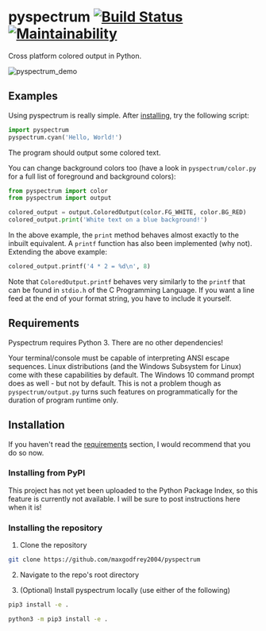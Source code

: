 # pyspectrum [![Build Status](https://travis-ci.com/maxgodfrey2004/pyspectrum.svg?branch=master)](https://travis-ci.com/maxgodfrey2004/pyspectrum) [![Maintainability](https://api.codeclimate.com/v1/badges/5aba341fdedbdb348937/maintainability)](https://codeclimate.com/github/maxgodfrey2004/pyspectrum/maintainability)
Cross platform colored output in Python.

![pyspectrum_demo](https://user-images.githubusercontent.com/34620214/63206708-3a091780-c0ec-11e9-9666-e1b26d19a38d.png)

## Examples

Using pyspectrum is really simple. After [installing](#installation), try the following script:

```python
import pyspectrum
pyspectrum.cyan('Hello, World!')
```

The program should output some colored text.

You can change background colors too (have a look in `pyspectrum/color.py` for a full list of foreground and background colors):

```python
from pyspectrum import color
from pyspectrum import output

colored_output = output.ColoredOutput(color.FG_WHITE, color.BG_RED)
colored_output.print('White text on a blue background!')
```

In the above example, the `print` method behaves almost exactly to the inbuilt equivalent. A `printf` function has also been implemented (why not). Extending the above example:

```python
colored_output.printf('4 * 2 = %d\n', 8)
```

Note that `ColoredOutput.printf` behaves very similarly to the `printf` that can be found in `stdio.h` of the C Programming Language. If you want a line feed at the end of your format string, you have to include it yourself.

## Requirements

Pyspectrum requires Python 3. There are no other dependencies!

Your terminal/console must be capable of interpreting ANSI escape sequences. Linux distributions (and the Windows Subsystem for Linux) come with these capabilities by default. The Windows 10 command prompt does as well - but not by default. This is not a problem though as `pyspectrum/output.py` turns such features on programmatically for the duration of program runtime only.

## Installation

If you haven't read the [requirements](#requirements) section, I would recommend that you do so now.

### Installing from PyPI

This project has not yet been uploaded to the Python Package Index, so this feature is currently not available. I will be sure to post instructions here when it is!

### Installing the repository

1. Clone the repository

```bash
git clone https://github.com/maxgodfrey2004/pyspectrum
````

2. Navigate to the repo's root directory

3. (Optional) Install pyspectrum locally (use either of the following)

```bash
pip3 install -e .
```

```bash
python3 -m pip3 install -e .
```
